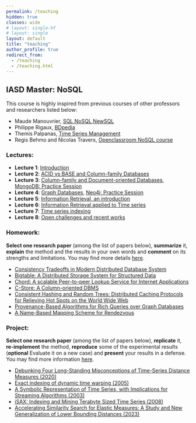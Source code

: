 ```yaml
---
permalink: /teaching
hidden: true
classes: wide
# layout: single-hf
# layout: single
layout: default
title: "teaching"
author_profile: true
redirect_from: 
  - /teaching
  - /teaching.html
---
```


## IASD Master: NoSQL

This course is highly inspired from previous courses of other professors and researchers listed below:

- Maude Manouvrier, [SQL,NoSQL,NewSQL](https://www.lamsade.dauphine.fr/~manouvri/NoSQL/CoursNoSQL_MM.html)
- Philippe Rigaux, [BDpedia](http://b3d.bdpedia.fr/)
- Themis Palpanas, [Time Series Management](https://helios2.mi.parisdescartes.fr/~themisp/)
- Regis Behmo and Nicolas Travers, [Openclassroom NoSQL course](https://openclassrooms.com/fr/courses/4462426-maitrisez-les-bases-de-donnees-nosql)


### Lectures:

  - **Lecture 1**: [Introduction](https://inriafr-my.sharepoint.com/:b:/g/personal/paul_boniol_inria_fr/Ebq5u4Z5Z9JGnORYXlVR4L0BCdBPQSaDSEv9Msr_JaDTAg?e=EG1PvD)
  - **Lecture 2**: [ACID vs BASE and Column-family Databases](https://inriafr-my.sharepoint.com/:b:/g/personal/paul_boniol_inria_fr/EXMxhj8ZExJEpLJCxxUjkcYBSiB30vd7GaZ5dPt8kB6MoA?e=HujPWF)
  - **Lecture 3**: [Column-family and Document-oriented Databases](https://inriafr-my.sharepoint.com/:b:/g/personal/paul_boniol_inria_fr/EU171De_ny9InXe1DVmYYj8Bp2Vn-dlwzM2fLEMejX_8jg?e=Jd2711), [MongoDB: Practice Session](https://inriafr-my.sharepoint.com/:b:/g/personal/paul_boniol_inria_fr/EcBctc-MzBZNrc2SdR3-9F8BFPS0yZpPLVbUNQif_vI3Mw?e=NxgWLV)
  - **Lecture 4**: [Graph Databases](https://inriafr-my.sharepoint.com/:b:/g/personal/paul_boniol_inria_fr/EfR5P9dhvx9GiWfLvkCP7MEBoqR2obpwPeMT1X9ztxst-Q?e=U4lmUK), [Neo4j: Practice Session]()
  - **Lecture 5**: [Information Retrieval, an introduction]()
  - **Lecture 6**: [Information Retrieval applied to Time series]()
  - **Lecture 7**: [Time series indexing]()
  - **Lecture 8**: [Open challenges and recent works]()

### Homework:

**Select one research paper** (among the list of papers below), **summarize** it, **explain** the method and the results in your own words and **comment** on its strengths and limitations. You may find more details [here](https://inriafr-my.sharepoint.com/:b:/g/personal/paul_boniol_inria_fr/EQoRH4g7iZ5Hh50oC6TIKjIBcYBtRBmE9mjMSH-f8D7avw?e=HpxTJv).


- [Consistency Tradeoffs in Modern Distributed Database System](https://www.cs.umd.edu/~abadi/papers/abadi-pacelc.pdf)
- [Bigtable: A Distributed Storage System for Structured Data](https://static.googleusercontent.com/media/research.google.com/en//archive/bigtable-osdi06.pdf)
- [Chord: A scalable Peer-to-peer Lookup Service for Internet Applications](https://pdos.csail.mit.edu/papers/chord:sigcomm01/chord_sigcomm.pdf)
- [C-Store: A Column-oriented DBMS](https://web.stanford.edu/class/cs345d-01/rl/cstore.pdf)
- [Consistent Hashing and Random Trees: Distributed Caching Protocols for Relieving Hot Spots on the World Wide Web](https://www.cs.princeton.edu/courses/archive/fall09/cos518/papers/chash.pdf)
- [Provenance-Based Algorithms for Rich Queries over Graph Databases](https://inria.hal.science/hal-03140067/document)
- [A Name-Based Mapping Scheme for Rendezvous](https://www.eecs.umich.edu/techreports/cse/96/CSE-TR-316-96.pdf)

### Project:

**Select one research paper** (among the list of papers below), **replicate** it, **re-implement** the method, **reproduce** some of the experimental results (**optional** Evaluate it on a new case) and **present** your results in a defense. You may find more information [here](https://inriafr-my.sharepoint.com/:b:/g/personal/paul_boniol_inria_fr/Eem4fIYmF5FNpUQuevp60tsBcNHdr6Vcvm9wlEqdbOnyeA?e=vnf0H4).

- [Debunking Four Long-Standing Misconceptions of Time-Series Distance Measures (2020)](https://www.paparrizos.org/papers/PaparrizosSIGMOD20.pdf)
- [Exact indexing of dynamic time warping (2005)](https://link.springer.com/article/10.1007/s10115-004-0154-9)
- [A Symbolic Representation of Time Series, with Implications for Streaming Algorithms (2003)](https://www.cs.ucr.edu/~eamonn/SAX.pdf)
- [iSAX: Indexing and Mining Terabyte Sized Time Series (2008)](https://www.cs.ucr.edu/~eamonn/iSAX.pdf)
- [Accelerating Similarity Search for Elastic Measures: A Study and New Generalization of Lower Bounding Distances (2023)](https://www.paparrizos.org/papers/PaparrizosVLDB23.pdf)


